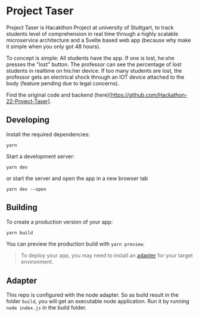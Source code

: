 # Project Taser

Project Taser is Hacakthon Project at university of Stuttgart, to track students level of comprehension in real time through a highly scalable microservice architecture and a Svelte based web app (because why make it simple when you only got 48 hours).

To concept is simple: All students have the app. If one is lost, he:she presses the "lost" button.
The professor can see the percentage of lost students in realtime on his:her device. 
If too many students are lost, the professor gets an electrical shock through an IOT device attached to the body (feature pending due to legal concerns).

Find the original code and backend (here)[https://github.com/Hackathon-22-Project-Taser].

## Developing
Install the required dependencies:
```shell
yarn
```

Start a development server:

```shell
yarn dev
```
or start the server and open the app in a new browser tab
```shell
yarn dev --open
```

## Building

To create a production version of your app:

```bash
yarn build
```

You can preview the production build with `yarn preview`.

> To deploy your app, you may need to install an [adapter](https://kit.svelte.dev/docs/adapters) for your target environment.

## Adapter

This repo is configured with the node adapter. So as build result in the folder `build`, you will get an executable node application. Run it by running `node index.js` in the build folder.
